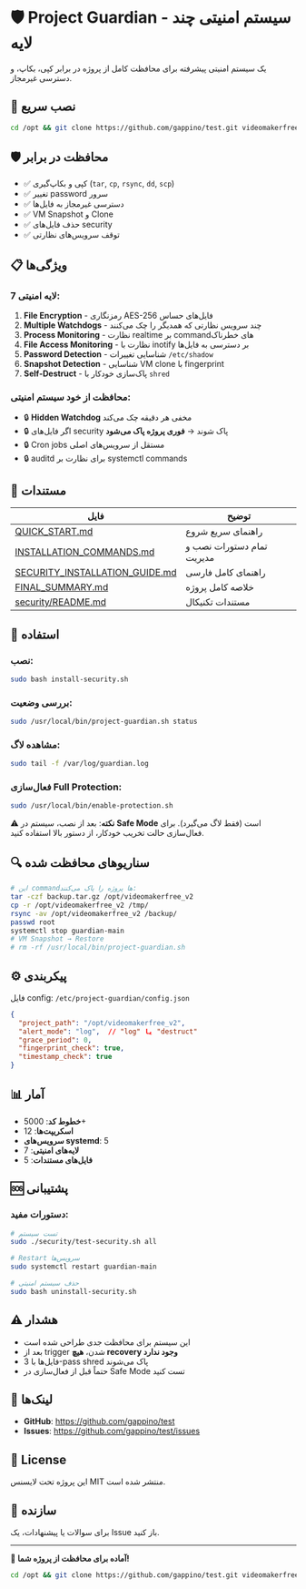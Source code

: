 # 🛡️ Project Guardian - سیستم امنیتی چند لایه

یک سیستم امنیتی پیشرفته برای محافظت کامل از پروژه در برابر کپی، بکاپ، و دسترسی غیرمجاز.

## 🚀 نصب سریع

```bash
cd /opt && git clone https://github.com/gappino/test.git videomakerfree_v2 && cd videomakerfree_v2 && sudo bash install-security.sh
```

## 🛡️ محافظت در برابر

- ✅ کپی و بکاپ‌گیری (`tar`, `cp`, `rsync`, `dd`, `scp`)
- ✅ تغییر password سرور
- ✅ دسترسی غیرمجاز به فایل‌ها
- ✅ VM Snapshot و Clone
- ✅ حذف فایل‌های security
- ✅ توقف سرویس‌های نظارتی

## 📋 ویژگی‌ها

### 7 لایه امنیتی:

1. **File Encryption** - رمزنگاری AES-256 فایل‌های حساس
2. **Multiple Watchdogs** - چند سرویس نظارتی که همدیگر را چک می‌کنند
3. **Process Monitoring** - نظارت realtime بر commandهای خطرناک
4. **File Access Monitoring** - نظارت با inotify بر دسترسی به فایل‌ها
5. **Password Detection** - شناسایی تغییرات `/etc/shadow`
6. **Snapshot Detection** - شناسایی VM clone با fingerprint
7. **Self-Destruct** - پاک‌سازی خودکار با `shred`

### محافظت از خود سیستم امنیتی:

- 🔒 **Hidden Watchdog** مخفی هر دقیقه چک می‌کند
- 🔒 اگر فایل‌های security پاک شوند → **فوری پروژه پاک می‌شود**
- 🔒 Cron jobs مستقل از سرویس‌های اصلی
- 🔒 auditd برای نظارت بر systemctl commands

## 📖 مستندات

| فایل | توضیح |
|------|--------|
| [QUICK_START.md](QUICK_START.md) | راهنمای سریع شروع |
| [INSTALLATION_COMMANDS.md](INSTALLATION_COMMANDS.md) | تمام دستورات نصب و مدیریت |
| [SECURITY_INSTALLATION_GUIDE.md](SECURITY_INSTALLATION_GUIDE.md) | راهنمای کامل فارسی |
| [FINAL_SUMMARY.md](FINAL_SUMMARY.md) | خلاصه کامل پروژه |
| [security/README.md](security/README.md) | مستندات تکنیکال |

## 🎯 استفاده

### نصب:
```bash
sudo bash install-security.sh
```

### بررسی وضعیت:
```bash
sudo /usr/local/bin/project-guardian.sh status
```

### مشاهده لاگ:
```bash
sudo tail -f /var/log/guardian.log
```

### فعال‌سازی Full Protection:
```bash
sudo /usr/local/bin/enable-protection.sh
```

⚠️ **نکته**: بعد از نصب، سیستم در **Safe Mode** است (فقط لاگ می‌گیرد). برای فعال‌سازی حالت تخریب خودکار، از دستور بالا استفاده کنید.

## 🔍 سناریوهای محافظت شده

```bash
# این commandها پروژه را پاک می‌کنند:
tar -czf backup.tar.gz /opt/videomakerfree_v2
cp -r /opt/videomakerfree_v2 /tmp/
rsync -av /opt/videomakerfree_v2 /backup/
passwd root
systemctl stop guardian-main
# VM Snapshot → Restore
# rm -rf /usr/local/bin/project-guardian.sh
```

## ⚙️ پیکربندی

فایل config: `/etc/project-guardian/config.json`

```json
{
  "project_path": "/opt/videomakerfree_v2",
  "alert_mode": "log",  // "log" یا "destruct"
  "grace_period": 0,
  "fingerprint_check": true,
  "timestamp_check": true
}
```

## 📊 آمار

- **خطوط کد**: 5000+
- **اسکریپت‌ها**: 12
- **سرویس‌های systemd**: 5
- **لایه‌های امنیتی**: 7
- **فایل‌های مستندات**: 5

## 🆘 پشتیبانی

### دستورات مفید:
```bash
# تست سیستم
sudo ./security/test-security.sh all

# Restart سرویس‌ها
sudo systemctl restart guardian-main

# حذف سیستم امنیتی
sudo bash uninstall-security.sh
```

## ⚠️ هشدار

- این سیستم برای محافظت جدی طراحی شده است
- بعد از trigger شدن، **هیچ recovery وجود ندارد**
- فایل‌ها با 3-pass shred پاک می‌شوند
- حتماً قبل از فعال‌سازی در Safe Mode تست کنید

## 🔗 لینک‌ها

- **GitHub**: https://github.com/gappino/test
- **Issues**: https://github.com/gappino/test/issues

## 📄 License

این پروژه تحت لایسنس MIT منتشر شده است.

## 👤 سازنده

برای سوالات یا پیشنهادات، یک Issue باز کنید.

---

**🚀 آماده برای محافظت از پروژه شما!**

```bash
cd /opt && git clone https://github.com/gappino/test.git videomakerfree_v2 && cd videomakerfree_v2 && sudo bash install-security.sh
```

